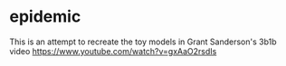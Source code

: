 # epidemic
This is an attempt to recreate the toy models in Grant Sanderson's 3b1b video https://www.youtube.com/watch?v=gxAaO2rsdIs
